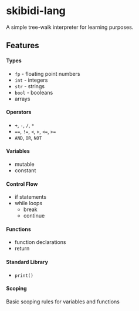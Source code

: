 # skibidi-lang

A simple tree-walk interpreter for learning purposes.

## Features

#### Types
- `fp` - floating point numbers
- `int` - integers
- `str` - strings
- `bool` - booleans
- arrays

#### Operators
- `+`, `-`, `/`, `*`
- `==`, `!=`, `<`, `>`, `<=`, `>=`
- `AND`, `OR`, `NOT`

#### Variables
- mutable
- constant

#### Control Flow
- if statements
- while loops
  - break
  - continue

#### Functions
- function declarations
- return

#### Standard Library
- `print()`

#### Scoping
Basic scoping rules for variables and functions
